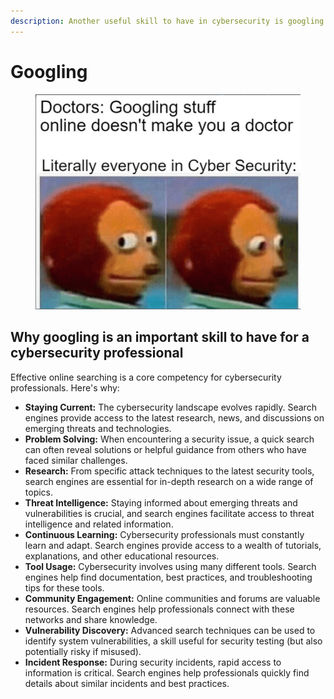 ```yaml
---
description: Another useful skill to have in cybersecurity is googling
---
```


# Googling

<figure><img src="../.gitbook/assets/image (1).png" alt=""><figcaption></figcaption></figure>

## Why googling is an important skill to have for a cybersecurity professional

Effective online searching is a core competency for cybersecurity professionals. Here's why:

* **Staying Current:** The cybersecurity landscape evolves rapidly. Search engines provide access to the latest research, news, and discussions on emerging threats and technologies.
* **Problem Solving:** When encountering a security issue, a quick search can often reveal solutions or helpful guidance from others who have faced similar challenges.
* **Research:** From specific attack techniques to the latest security tools, search engines are essential for in-depth research on a wide range of topics.
* **Threat Intelligence:** Staying informed about emerging threats and vulnerabilities is crucial, and search engines facilitate access to threat intelligence and related information.
* **Continuous Learning:** Cybersecurity professionals must constantly learn and adapt. Search engines provide access to a wealth of tutorials, explanations, and other educational resources.
* **Tool Usage:** Cybersecurity involves using many different tools. Search engines help find documentation, best practices, and troubleshooting tips for these tools.
* **Community Engagement:** Online communities and forums are valuable resources. Search engines help professionals connect with these networks and share knowledge.
* **Vulnerability Discovery:** Advanced search techniques can be used to identify system vulnerabilities, a skill useful for security testing (but also potentially risky if misused).
* **Incident Response:** During security incidents, rapid access to information is critical. Search engines help professionals quickly find details about similar incidents and best practices.

